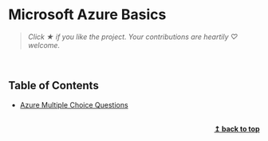 # Microsoft Azure Basics

> *Click &#9733; if you like the project. Your contributions are heartily ♡ welcome.*

<br/>

## Table of Contents

* [Azure Multiple Choice Questions](azure-multiple-choice-questions.md)

<br/>

<div align="right">
    <b><a href="#">↥ back to top</a></b>
</div>
